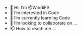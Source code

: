 - 👋 Hi, I’m @WindiFS
- 👀 I’m interested in Code
- 🌱 I’m currently learning Code
- 💞️ I’m looking to collaborate on ...
- 📫 How to reach me ...

<!---
WindiFS/WindiFS is a ✨ special ✨ repository because its `README.md` (this file) appears on your GitHub profile.
You can click the Preview link to take a look at your changes.
--->
